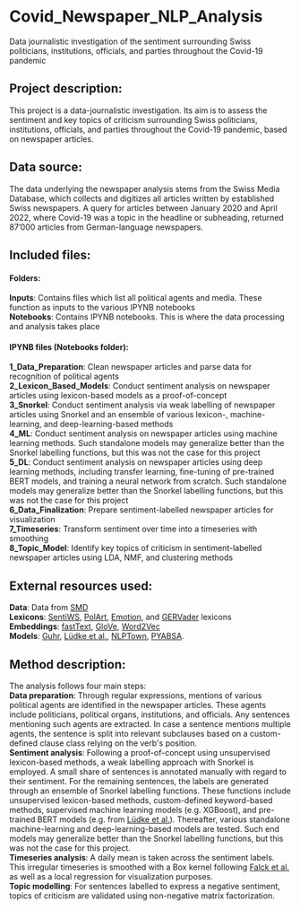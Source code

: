 # Covid_Newspaper_NLP_Analysis
Data journalistic investigation of the sentiment surrounding Swiss politicians, institutions, officials, and parties throughout the Covid-19 pandemic

## Project description:
This project is a data-journalistic investigation. Its aim is to assess the sentiment and key topics of criticism surrounding Swiss politicians, institutions, officials, and parties throughout the Covid-19 pandemic, based on newspaper articles.<br>

## Data source:
The data underlying the newspaper analysis stems from the Swiss Media Database, which collects and digitizes all articles written by established Swiss newspapers. A query for articles between January 2020 and April 2022, where Covid-19 was a topic in the headline or subheading, returned 87’000 articles from German-language newspapers.<br>

## Included files: 
#### Folders:
**Inputs**: Contains files which list all political agents and media. These function as inputs to the various IPYNB notebooks<br>
**Notebooks**: Contains IPYNB notebooks. This is where the data processing and analysis takes place<br>

#### IPYNB files (Notebooks folder):
**1_Data_Preparation**:  Clean newspaper articles and parse data for recognition of political agents<br>
**2_Lexicon_Based_Models**: Conduct sentiment analysis on newspaper articles using lexicon-based models as a proof-of-concept<br>
**3_Snorkel**:  Conduct sentiment analysis via weak labelling of newspaper articles using Snorkel and an ensemble of various lexicon-, machine-learning, and deep-learning-based methods<br>
**4_ML**:  Conduct sentiment analysis on newspaper articles using machine learning methods. Such standalone models may generalize better than the Snorkel labelling functions, but this was not the case for this project<br>
**5_DL**:  Conduct sentiment analysis on newspaper articles using deep learning methods, including transfer learning, fine-tuning of pre-trained BERT models, and training a neural network from scratch. Such standalone models may generalize better than the Snorkel labelling functions, but this was not the case for this project<br>
**6_Data_Finalization**:  Prepare sentiment-labelled newspaper articles for visualization<br>
**7_Timeseries**:  Transform sentiment over time into a timeseries with smoothing<br>
**8_Topic_Model**:  Identify key topics of criticism in sentiment-labelled newspaper articles using LDA, NMF, and clustering methods<br>

## External resources used:
**Data**: Data from [SMD](https://www.smd.ch/SMDView/log/index.jsp)<br>
**Lexicons**: [SentiWS](https://wortschatz.uni-leipzig.de/de/download), [PolArt](https://aclanthology.org/W09-4635.pdf), [Emotion](https://github.com/Jana-Z/german-sentiment-lexicon), and [GERVader](https://github.com/KarstenAMF/GerVADER) lexicons<br>
**Embeddings**: [fastText](https://fasttext.cc/docs/en/crawl-vectors.html), [GloVe](https://www.deepset.ai/german-word-embeddings), [Word2Vec](https://www.deepset.ai/german-word-embeddings)<br>
**Models**: [Guhr](https://huggingface.co/oliverguhr/german-sentiment-bert), [Lüdke et al.](https://huggingface.co/mdraw/german-news-sentiment-bert), [NLPTown](https://huggingface.co/nlptown/bert-base-multilingual-uncased-sentiment), [PYABSA](https://github.com/yangheng95/PyABSA).

## Method description:
The analysis follows four main steps:<br>
**Data preparation**: Through regular expressions, mentions of various political agents are identified in the newspaper articles. These agents include politicians, political organs, institutions, and officials. Any sentences mentioning such agents are extracted. In case a sentence mentions multiple agents, the sentence is split into relevant subclauses based on a custom-defined clause class relying on the verb's position.<br>
**Sentiment analysis**: Following a proof-of-concept using unsupervised lexicon-based methods, a weak labelling approach with Snorkel is employed. A small share of sentences is annotated manually with regard to their sentiment. For the remaining sentences, the labels are generated through an ensemble of Snorkel labelling functions. These functions include unsupervised lexicon-based methods, custom-defined keyword-based methods, supervised machine learning models (e.g. XGBoost), and pre-trained BERT models (e.g. from [Lüdke et al.](https://huggingface.co/mdraw/german-news-sentiment-bert)). Thereafter, various standalone machine-learning and deep-learning-based models are tested. Such end models may generalize better than the Snorkel labelling functions, but this was not the case for this project. <br>
**Timeseries analysis**: A daily mean is taken across the sentiment labels. This irregular timeseries is smoothed with a Box kernel following [Falck et al.](https://www.uni-trier.de/fileadmin/fb2/LDV/Rettinger/publications/IPP2018_Falck.pdf) as well as a local regression for visualization purposes.<br>
**Topic modelling**: For sentences labelled to express a negative sentiment, topics of criticism are validated using non-negative matrix factorization.